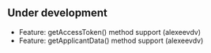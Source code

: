 Under development
-----------------
- Feature: getAccessToken() method support (alexeevdv)
- Feature: getApplicantData() method support (alexeevdv)
